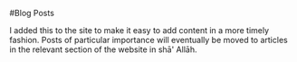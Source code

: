 [title: Muhammad Tim Humble's blog - muhammadtim.com]:/
[menu: Blog]:/
[menu-locgroup: primary]:/
[order: 5]:/
[path: /blog]:/

#Blog Posts

I added this to the site to make it easy to add content in a more timely fashion. Posts of particular importance will eventually be moved to articles in the relevant section of the website in shā' Allāh.

<div data-lift="if?extra_true=has_blog">
      <div data-lift="blog.simple"></div>
</div>